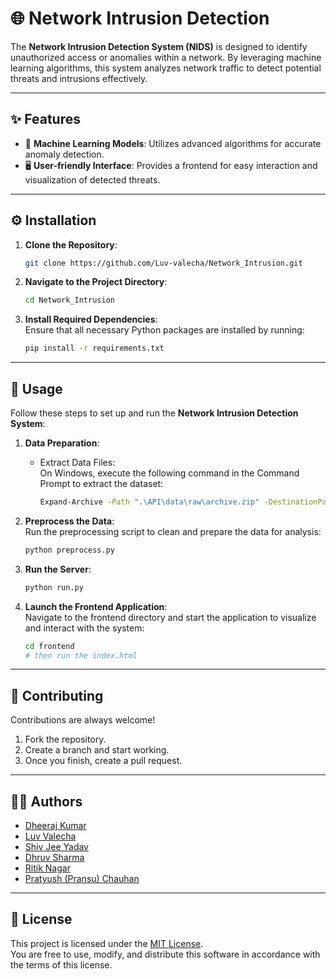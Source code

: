 # 🌐 **Network Intrusion Detection**

The **Network Intrusion Detection System (NIDS)** is designed to identify unauthorized access or anomalies within a network. By leveraging machine learning algorithms, this system analyzes network traffic to detect potential threats and intrusions effectively.

---

## ✨ **Features**

- 🤖 **Machine Learning Models**: Utilizes advanced algorithms for accurate anomaly detection.
- 🖥️ **User-friendly Interface**: Provides a frontend for easy interaction and visualization of detected threats.

---

## ⚙️ **Installation**

1. **Clone the Repository**:  
   ```bash
   git clone https://github.com/Luv-valecha/Network_Intrusion.git
   ```

2. **Navigate to the Project Directory**:  
   ```bash
   cd Network_Intrusion
   ```

3. **Install Required Dependencies**:  
   Ensure that all necessary Python packages are installed by running:  
   ```bash
   pip install -r requirements.txt
   ```

---

## 🚀 **Usage**

Follow these steps to set up and run the **Network Intrusion Detection System**:

1. **Data Preparation**:  
   - Extract Data Files:  
     On Windows, execute the following command in the Command Prompt to extract the dataset:  
     ```bash
     Expand-Archive -Path ".\API\data\raw\archive.zip" -DestinationPath ".\API\data\raw"
     ```

2. **Preprocess the Data**:  
   Run the preprocessing script to clean and prepare the data for analysis:  
   ```bash
   python preprocess.py
   ```

3. **Run the Server**:  
   ```bash
   python run.py
   ```

4. **Launch the Frontend Application**:  
   Navigate to the frontend directory and start the application to visualize and interact with the system:  
   ```bash
   cd frontend
   # then run the index.html
   ```

---

## 🤝 **Contributing**

Contributions are always welcome!  

1. Fork the repository.  
2. Create a branch and start working.  
3. Once you finish, create a pull request.  

---

## 👨‍💻 **Authors**

- [Dheeraj Kumar](https://www.github.com/dheeraj-6904)  
- [Luv Valecha](https://github.com/Luv-valecha)  
- [Shiv Jee Yadav](https://github.com/ShivJee-Yadav)  
- [Dhruv Sharma](https://github.com/Dhruv0427)  
- [Ritik Nagar](https://github.com/ritiknagar9521)  
- [Pratyush (Pransu) Chauhan](https://github.com/pratyushc07)

---

## 📜 **License**

This project is licensed under the [MIT License](https://choosealicense.com/licenses/mit/).  
You are free to use, modify, and distribute this software in accordance with the terms of this license.

